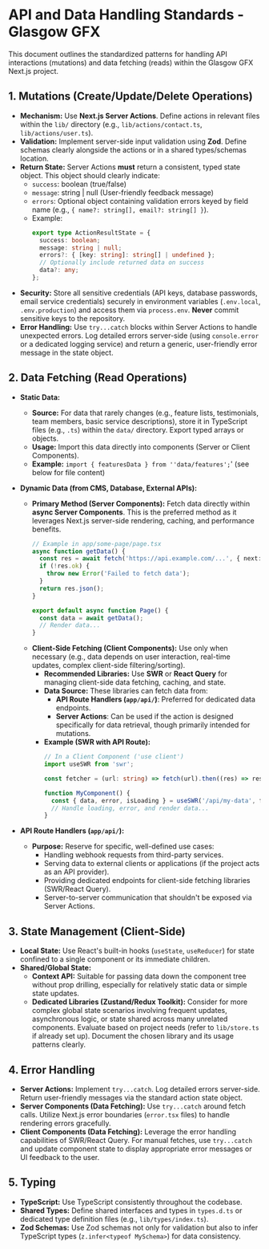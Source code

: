 # API and Data Handling Standards - Glasgow GFX

This document outlines the standardized patterns for handling API interactions (mutations) and data fetching (reads) within the Glasgow GFX Next.js project.

## 1. Mutations (Create/Update/Delete Operations)

-   **Mechanism:** Use **Next.js Server Actions**. Define actions in relevant files within the `lib/` directory (e.g., `lib/actions/contact.ts`, `lib/actions/user.ts`).
-   **Validation:** Implement server-side input validation using **Zod**. Define schemas clearly alongside the actions or in a shared types/schemas location.
-   **Return State:** Server Actions **must** return a consistent, typed state object. This object should clearly indicate:
    -   `success`: boolean (true/false)
    -   `message`: string | null (User-friendly feedback message)
    -   `errors`: Optional object containing validation errors keyed by field name (e.g., `{ name?: string[], email?: string[] }`).
    -   Example:
        ```typescript
        export type ActionResultState = {
          success: boolean;
          message: string | null;
          errors?: { [key: string]: string[] | undefined };
          // Optionally include returned data on success
          data?: any;
        };
        ```
-   **Security:** Store all sensitive credentials (API keys, database passwords, email service credentials) securely in environment variables (`.env.local`, `.env.production`) and access them via `process.env`. **Never** commit sensitive keys to the repository.
-   **Error Handling:** Use `try...catch` blocks within Server Actions to handle unexpected errors. Log detailed errors server-side (using `console.error` or a dedicated logging service) and return a generic, user-friendly error message in the state object.

## 2. Data Fetching (Read Operations)

-   **Static Data:**
    -   **Source:** For data that rarely changes (e.g., feature lists, testimonials, team members, basic service descriptions), store it in TypeScript files (e.g., `.ts`) within the `data/` directory. Export typed arrays or objects.
    -   **Usage:** Import this data directly into components (Server or Client Components).
    -   **Example:** `import { featuresData } from ''data/features';`' (see below for file content)

-   **Dynamic Data (from CMS, Database, External APIs):**
    -   **Primary Method (Server Components):** Fetch data directly within **async Server Components**. This is the preferred method as it leverages Next.js server-side rendering, caching, and performance benefits.
        ```typescript
        // Example in app/some-page/page.tsx
        async function getData() {
          const res = await fetch('https://api.example.com/...', { next: { revalidate: 3600 } }); // Example revalidation
          if (!res.ok) {
            throw new Error('Failed to fetch data');
          }
          return res.json();
        }

        export default async function Page() {
          const data = await getData();
          // Render data...
        }
        ```
    -   **Client-Side Fetching (Client Components):** Use only when necessary (e.g., data depends on user interaction, real-time updates, complex client-side filtering/sorting).
        -   **Recommended Libraries:** Use **SWR** or **React Query** for managing client-side data fetching, caching, and state.
        -   **Data Source:** These libraries can fetch data from:
            -   **API Route Handlers (`app/api/`)**: Preferred for dedicated data endpoints.
            -   **Server Actions**: Can be used if the action is designed specifically for data retrieval, though primarily intended for mutations.
        -   **Example (SWR with API Route):**
            ```typescript
            // In a Client Component ('use client')
            import useSWR from 'swr';

            const fetcher = (url: string) => fetch(url).then((res) => res.json());

            function MyComponent() {
              const { data, error, isLoading } = useSWR('/api/my-data', fetcher);
              // Handle loading, error, and render data...
            }
            ```

-   **API Route Handlers (`app/api/`):**
    -   **Purpose:** Reserve for specific, well-defined use cases:
        -   Handling webhook requests from third-party services.
        -   Serving data to external clients or applications (if the project acts as an API provider).
        -   Providing dedicated endpoints for client-side fetching libraries (SWR/React Query).
        -   Server-to-server communication that shouldn't be exposed via Server Actions.

## 3. State Management (Client-Side)

-   **Local State:** Use React's built-in hooks (`useState`, `useReducer`) for state confined to a single component or its immediate children.
-   **Shared/Global State:**
    -   **Context API:** Suitable for passing data down the component tree without prop drilling, especially for relatively static data or simple state updates.
    -   **Dedicated Libraries (Zustand/Redux Toolkit):** Consider for more complex global state scenarios involving frequent updates, asynchronous logic, or state shared across many unrelated components. Evaluate based on project needs (refer to `lib/store.ts` if already set up). Document the chosen library and its usage patterns clearly.

## 4. Error Handling

-   **Server Actions:** Implement `try...catch`. Log detailed errors server-side. Return user-friendly messages via the standard action state object.
-   **Server Components (Data Fetching):** Use `try...catch` around fetch calls. Utilize Next.js error boundaries (`error.tsx` files) to handle rendering errors gracefully.
-   **Client Components (Data Fetching):** Leverage the error handling capabilities of SWR/React Query. For manual fetches, use `try...catch` and update component state to display appropriate error messages or UI feedback to the user.

## 5. Typing

-   **TypeScript:** Use TypeScript consistently throughout the codebase.
-   **Shared Types:** Define shared interfaces and types in `types.d.ts` or dedicated type definition files (e.g., `lib/types/index.ts`).
-   **Zod Schemas:** Use Zod schemas not only for validation but also to infer TypeScript types (`z.infer<typeof MySchema>`) for data consistency.